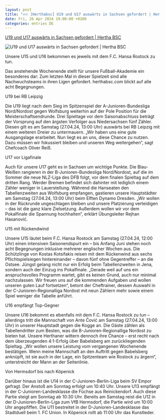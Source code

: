 ```yaml
---
layout: post
title: "🔥🔥 [Herthabsc] U19 und U17 auswärts in Sachsen gefordert | Hertha BSC"
date: Fri, 26 Apr 2024 19:00:00 +0200
categories: entries DE
---
```

[U19 und U17 auswärts in Sachsen gefordert | Hertha BSC](https://www.herthabsc.com/de/nachrichten/2024/04/akademie-ausblick-kw-17-2324)

![U19 und U17 auswärts in Sachsen gefordert | Hertha BSC](https://content.herthabsc.com/site/binaries/_bsc_1714052012888/content/gallery/news/citypress_teamkreis-u19-2324.jpg)

Unsere U15 und U16 bekommen es jeweils mit dem F.C. Hansa Rostock zu tun.

Das anstehende Wochenende stellt für unsere Fußball-Akademie ein besonderes dar: Zum letzten Mal in dieser Spielzeit sind alle Nachwuchsteams in ihren Ligen gefordert. herthabsc.com blickt auf alle acht Begegnungen.

U19 bei RB Leipzig

Die U19 liegt nach dem Sieg im Spitzenspiel der A-Junioren-Bundesliga Nord/Nordost gegen Wolfsburg weiterhin auf der Pole Position für die Meisterschaftsendrunde. Drei Spieltage vor dem Saisonabschluss beträgt der Vorsprung auf den ärgsten Verfolger aus Niedersachsen fünf Zähler. Diesen gilt es am Samstag (27.04.24, 13:00 Uhr) auswärts bei RB Leipzig mit einem weiteren Dreier zu untermauern. „Wir haben uns eine gute Ausgangslage erarbeitet. Nun liegt es an uns, diese Chance zu nutzen. Dazu müssen wir fokussiert bleiben und unseren Weg weitergehen“, sagt Chefcoach Oliver Reiß.

U17 vor Ligafinale

Auch für unsere U17 geht es in Sachsen um wichtige Punkte. Die Blau-Weißen rangieren in der B-Junioren-Bundesliga Nord/Nordost, auf die im Sommer die neue NLZ-Liga des DFB folgt, vor dem finalen Spieltag auf dem dritten Rang. Werder Bremen befindet sich dahinter mit lediglich einem Zähler weniger in Lauerstellung. Während die Hanseaten den Tabellenzweiten aus Wolfsburg empfangen, gastieren unsere Hauptstädter am Samstag (27.04.24, 13:00 Uhr) beim Elften Dynamo Dresden. „Wir wollen in der Rückrunde ungeschlagen bleiben und unsere Platzierung verteidigen – das ist die ganz klare Zielsetzung. Außerdem wollen wir vor dem Pokalfinale die Spannung hochhalten“, erklärt Übungsleiter Rejhan Hasanović.

U15 mit Rückendwind

Unsere U15 läutet beim F.C. Hansa Rostock am Samstag (27.04.24, 12:00 Uhr) einen intensiven Saisonendspurt ein – bis Anfang Juni stehen noch acht Begegnungen inklusive mehrerer englischer Wochen aus. Die Schützlinge von Kostas Kotsifakis reisen mit dem Rückenwind aus sechs Pflichtspielsiegen hintereinander – davon fünf ohne Gegentreffer – an die Ostsee. Jüngst gelang nicht nur ein Erfolg beim Tabellenzweiten in Jena, sondern auch der Einzug ins Pokalfinale. „Gerade weil auf uns ein anspruchsvolles Programm wartet, gibt es keinen Grund, auch nur minimal nachzulassen. Wir freuen uns auf die kommenden Aufgaben und wollen unseren guten Lauf fortsetzen“, betont der Cheftrainer, dessen Auswahl in der C-Junioren-Regionalliga Nordost mit neun Zählern mehr sowie einem Spiel weniger die Tabelle anführt.

U16 empfängt Top-Gegner

Unsere U16 bekommt es ebenfalls mit dem F.C. Hansa Rostock zu tun – allerdings tritt die Mannschaft von Ante Čović am Samstag (27.04.24, 13:00 Uhr) in unserer Hauptstadt gegen die Kogge an. Die Gäste zählen als Tabellendritter zum Besten, was die B-Junioren-Regionalliga Nordost zu bieten hat. Unsere Herthaner wittern dennoch ihre Chance – erst recht nach dem überzeugenden 4:1-Erfolg über Babelsberg am zurückliegenden Spieltag. „Wir wollen unsere Leistung vom vergangenen Wochenende bestätigen. Wenn meine Mannschaft an den Auftritt gegen Babelsberg anknüpft, ist sie auch in der Lage, ein Spitzenteam wie Rostock zu ärgern“, unterstreicht der Mann an der Seitenlinie.

Von Hermsdorf bis nach Köpenick

Darüber hinaus ist die U14 in der C-Junioren-Berlin-Liga beim SV Empor gefragt. Der Anstoß am Sonntag erfolgt um 10:40 Uhr. Unsere U13 empfängt in der C-Junioren-Landesklasse die Füchse aus Reinickendorf. Auch diese Partie steigt am Sonntag ab 10:30 Uhr. Bereits am Samstag reist die U12 in der D-Junioren-Berlin-Liga zum VfB Hermsdorf, die Partie wird um 10:00 Uhr angepfiffen. Die U11 bestreitet in der D-Junioren-Landesklasse das Stadtduell beim 1. FC Union. In Köpenick rollt ab 11:00 Uhr das Kunstleder.

